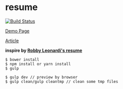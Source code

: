 # resume

[![Build Status](https://travis-ci.org/r567tw/resume.svg?branch=master)](https://travis-ci.org/r567tw/resume)

[Demo Page](https://r567tw.github.io/resume)

[Article](https://jimmycode.tw/posts/%E5%88%A9%E7%94%A8gulp-%E8%A3%BD%E4%BD%9C%E8%87%AA%E5%B7%B1%E7%9A%84%E5%B1%A5%E6%AD%B7/)

**inspire by [Robby Leonardi's resume](http://www.rleonardi.com/interactive-resume/)**
```
$ bower install
$ npm install or yarn install
$ gulp
```

```
$ gulp dev // preview by browser
$ gulp clean/gulp cleantmp // clean some tmp files
```
